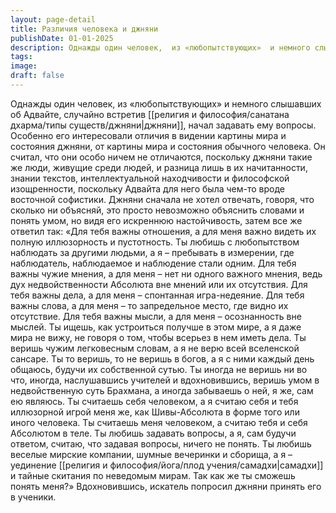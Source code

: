 ```yaml
---
layout: page-detail
title: Различия человека и джняни
publishDate: 01-01-2025
description: Однажды один человек,  из «любопытствующих»  и немного слышавших об Адвайте, случайно встретив джняни,  начал задавать ему вопросы. Особенно его интересовали отличия  в видении картины мира и состояния джняни...
tags:
image:
draft: false
---
```

Однажды один человек,  из «любопытствующих»  и немного слышавших об Адвайте, случайно встретив [[религия и философия/санатана дхарма/типы существ/джняни|джняни]],  начал задавать ему вопросы. Особенно его интересовали отличия  в видении картины мира и состояния джняни,  от картины мира и состояния обычного человека. Он считал, что они особо ничем не отличаются,  поскольку джняни такие же люди,  живущие среди людей, и разница лишь в их начитанности,  знании текстов, интеллектуальной находчивости  и философской изощренности, поскольку Адвайта для него была  чем-то вроде восточной софистики. Джняни сначала не хотел отвечать,  говоря, что сколько ни объясняй, это просто невозможно объяснить словами  и понять умом, но видя его искреннюю настойчивость,  затем все же ответил так: «Для тебя важны отношения,  а для меня важно видеть  их полную иллюзорность и пустотность. Ты любишь с любопытством  наблюдать за другими людьми,  а я – пребывать в измерении, где наблюдатель, наблюдаемое  и наблюдение стали одним. Для тебя важны чужие мнения,  а для меня – нет ни одного важного мнения, ведь дух недвойственности Абсолюта  вне мнений или их отсутствия. Для тебя важны дела,  а для меня – спонтанная игра-недеяние. Для тебя важны слова,  а для меня – то запредельное место,  где видно их отсутствие. Для тебя важны мысли,  а для меня – осознанность вне мыслей. Ты ищешь, как устроиться получше в этом мире,  а я даже мира не вижу, не говоря о том,  чтобы всерьез в нем иметь дела. Ты веришь чужим легковесным словам,  а я не верю всей вселенской сансаре. Ты то веришь, то не веришь в богов,  а я с ними каждый день общаюсь,  будучи их собственной сутью. Ты иногда не веришь ни во что,  иногда, наслушавшись учителей  и вдохновившись, веришь умом в недвойственную суть Брахмана,  а иногда забываешь о ней, я же, сам ею являюсь. Ты считаешь себя человеком,  а я считаю себя и тебя  иллюзорной игрой меня же, как Шивы-Абсолюта в форме  того или иного человека. Ты считаешь меня человеком,  а считаю тебя и себя Абсолютом в теле. Ты любишь задавать вопросы,  а я, сам будучи ответом,  считаю, что задавая вопросы,  ничего не понять. Ты любишь веселые мирские компании,  шумные вечеринки и сборища, а я – уединение [[религия и философия/йога/плод учения/самадхи|самадхи]] и тайные скитания  по неведомым мирам. Так как же ты сможешь понять меня?» Вдохновившись, искатель попросил джняни принять его в ученики.
